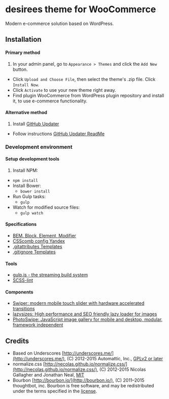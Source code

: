 # desirees theme for WooCommerce

Modern e-commerce solution based on WordPress.

## Installation

#### Primary method
1. In your admin panel, go to ```Appearance > Themes``` and click the ```Add New``` button.
* Click ```Upload and Choose File```, then select the theme's .zip file. Click ```Install Now```.
* Click ```Activate``` to use your new theme right away.
* Find plugin WooCommerce from WordPress plugin repository and install it, to use e-commerce functionality.

#### Alternative method
1. Install [GitHub Updater](https://github.com/afragen/github-updater)
* Follow instructions [GitHub Updater ReadMe](https://github.com/afragen/github-updater/blob/develop/README.md)

### Development environment

#### Setup development tools
1. Install NPM:
  * ```npm install```
* Install Bower:
  * ```bower install```
* Run Gulp tasks:
  * ```gulp```
* Watch for modified source files:
  * ```gulp watch```

#### Specifications
* [BEM. Block, Element, Modifier](https://en.bem.info/)
* [CSScomb config Yandex](https://github.com/csscomb/csscomb.js/blob/master/config/yandex.json)
* [.gitattributes Templates](https://github.com/Danimoth/gitattributes)
* [.gitignore Templates](https://www.gitignore.io/)

#### Tools
* [gulp.js - the streaming build system](http://gulpjs.com/)
* [SCSS-lint](https://github.com/brigade/scss-lint)

#### Components

* [Swiper: modern mobile touch slider with hardware accelerated transitions](https://github.com/nolimits4web/swiper/)
* [lazysizes: High performance and SEO friendly lazy loader for images](https://github.com/aFarkas/lazysizes)
* [PhotoSwipe: JavaScript image gallery for mobile and desktop, modular, framework independent](https://github.com/dimsemenov/photoswipe)

## Credits
* Based on Underscores [http://underscores.me/](http://underscores.me/), (C) 2012-2015 Automattic, Inc., [GPLv2 or later](https://www.gnu.org/licenses/gpl-2.0.html)
* normalize.css [http://necolas.github.io/normalize.css/](http://necolas.github.io/normalize.css/), (C) 2012-2015 Nicolas Gallagher and Jonathan Neal, [MIT](http://opensource.org/licenses/MIT)
* Bourbon [http://bourbon.io/](http://bourbon.io/), (C) 2011–2015 thoughtbot, inc. Bourbon is free software, and may be redistributed under the terms specified in the [license](http://github.com/thoughtbot/bourbon/blob/master/LICENSE.md).
